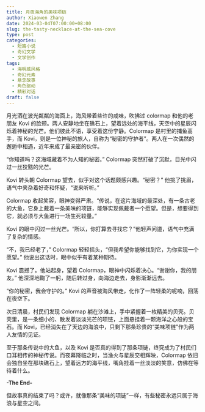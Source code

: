 ```yaml
---
title: 月夜海角的美味项链
author: Xiaowen Zhang
date: 2024-03-04T07:00:00+08:00
slug: the-tasty-necklace-at-the-sea-cove
type: post
categories:
  - 短篇小说
  - 奇幻文学
  - 文学创作
tags:
  - 海明威风格
  - 奇幻元素
  - 悬念故事
  - 角色驱动
  - 精彩对话
draft: false
---
```


月光洒在波光粼粼的海面上，海风带着些许的咸味，吹拂过 colormap 和他的老朋友 Kovi 的脸颊。两人安静地坐在礁石上，望着远处的海平线，天空中的星辰闪烁着神秘的光芒。他们彼此不语，享受着这份宁静。Colormap 是村里的捕鱼高手，而 Kovi，则是一位神秘的旅人，自称为“秘密的守护者”。两人在一次偶然的邂逅中相遇，近年来成了最亲密的伙伴。

“你知道吗？这海域藏着不为人知的秘密。” Colormap 突然打破了沉默，目光中闪过一丝狡黠的光芒。

Kovi 转头朝 Colormap 望去，似乎对这个话题颇感兴趣。“秘密？” 他挑了挑眉，语气中夹杂着好奇和怀疑，“说来听听。”

Colormap 收起笑容，眼神变得严肃。“传说，在这片海域的最深处，有一条古老的大鱼，它身上戴着一条美味的项链，能够实现佩戴者一个愿望。但是，想要得到它，就必须与大鱼进行一场生死较量。”

Kovi 的眼中闪过一丝光芒。“所以，你打算去寻找它？”他轻声问道，语气中充满了复杂的情感。

“不，我已经老了，” Colormap 轻轻摇头，“但我希望你能够找到它，为你实现一个愿望。” 他说出这话时，眼中似乎有着某种期待。

Kovi 震撼了。他站起身，望着 Colormap，眼神中闪烁着决心。“谢谢你，我的朋友。” 他深深地鞠了一躬，随后转过身，向海边走去，身影渐渐远去。

“你的秘密，我会守护的。” Kovi 的声音被海风带走，化作了一阵轻柔的呢喃，回荡在夜空下。

次日清晨，村民们发现 Colormap 躺在沙滩上，手中紧握着一枚精美的贝壳。贝壳里，是一条细小的、散发着淡淡光芒的项链，上面悬挂着一颗海洋之心般的宝石。而 Kovi，已经消失在了天边的海浪中，只剩下那条珍贵的“美味项链”作为两人友情的见证。

至于那条传说中的大鱼，以及 Kovi 是否真的得到了那条项链，终究成为了村民们口耳相传的神秘传说。而夜幕降临之时，当渔火与星辰交相辉映，Colormap 依旧会独自坐在那块礁石上，望着远方的海平线，嘴角挂着一丝淡淡的笑意，仿佛在等待着什么。

**-The End-**

但故事真的结束了吗？或许，就像那条“美味的项链”一样，有些秘密永远只属于海浪与星空之间。